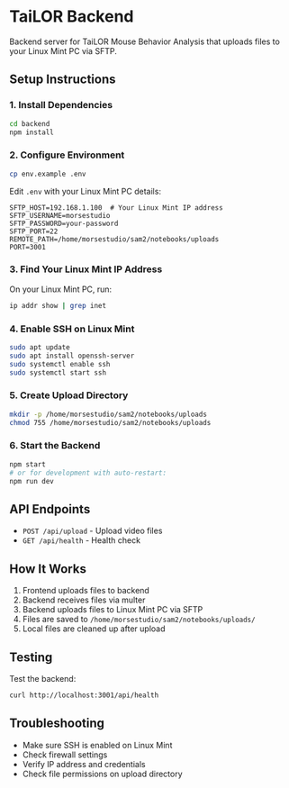 # TaiLOR Backend

Backend server for TaiLOR Mouse Behavior Analysis that uploads files to your Linux Mint PC via SFTP.

## Setup Instructions

### 1. Install Dependencies
```bash
cd backend
npm install
```

### 2. Configure Environment
```bash
cp env.example .env
```

Edit `.env` with your Linux Mint PC details:
```env
SFTP_HOST=192.168.1.100  # Your Linux Mint IP address
SFTP_USERNAME=morsestudio
SFTP_PASSWORD=your-password
SFTP_PORT=22
REMOTE_PATH=/home/morsestudio/sam2/notebooks/uploads
PORT=3001
```

### 3. Find Your Linux Mint IP Address
On your Linux Mint PC, run:
```bash
ip addr show | grep inet
```

### 4. Enable SSH on Linux Mint
```bash
sudo apt update
sudo apt install openssh-server
sudo systemctl enable ssh
sudo systemctl start ssh
```

### 5. Create Upload Directory
```bash
mkdir -p /home/morsestudio/sam2/notebooks/uploads
chmod 755 /home/morsestudio/sam2/notebooks/uploads
```

### 6. Start the Backend
```bash
npm start
# or for development with auto-restart:
npm run dev
```

## API Endpoints

- `POST /api/upload` - Upload video files
- `GET /api/health` - Health check

## How It Works

1. Frontend uploads files to backend
2. Backend receives files via multer
3. Backend uploads files to Linux Mint PC via SFTP
4. Files are saved to `/home/morsestudio/sam2/notebooks/uploads/`
5. Local files are cleaned up after upload

## Testing

Test the backend:
```bash
curl http://localhost:3001/api/health
```

## Troubleshooting

- Make sure SSH is enabled on Linux Mint
- Check firewall settings
- Verify IP address and credentials
- Check file permissions on upload directory

